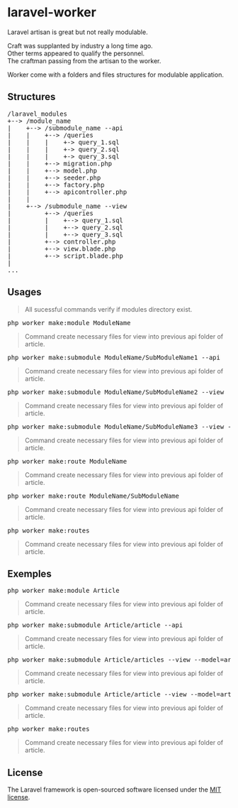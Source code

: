 # laravel-worker

Laravel artisan is great but not really modulable.

Craft was supplanted by industry a long time ago.\
Other terms appeared to qualify the personnel.\
The craftman passing from the artisan to the worker.

Worker come with a folders and files structures for modulable application.

## Structures

<pre>
/laravel_modules
+--> /module_name
|    +--> /submodule_name --api
|    |    +--> /queries
|    |    |    +-> query_1.sql
|    |    |    +-> query_2.sql
|    |    |    +-> query_3.sql
|    |    +--> migration.php
|    |    +--> model.php
|    |    +--> seeder.php
|    |    +--> factory.php
|    |    +--> apicontroller.php
|    |
|    +--> /submodule_name --view
|         +--> /queries
|         |    +--> query_1.sql
|         |    +--> query_2.sql
|         |    +--> query_3.sql
|         +--> controller.php
|         +--> view.blade.php
|         +--> script.blade.php
|
...
</pre>

## Usages

> All sucessful commands verify if modules directory exist.

<pre>php worker make:module ModuleName</pre>
> Command create necessary files for view into previous api folder of article.

<pre>php worker make:submodule ModuleName/SubModuleName1 --api</pre>
> Command create necessary files for view into previous api folder of article.

<pre>php worker make:submodule ModuleName/SubModuleName2 --view</pre>
> Command create necessary files for view into previous api folder of article.

<pre>php worker make:submodule ModuleName/SubModuleName3 --view --model=SubModuleName1</pre>
> Command create necessary files for view into previous api folder of article.

<pre>php worker make:route ModuleName</pre>
> Command create necessary files for view into previous api folder of article.

<pre>php worker make:route ModuleName/SubModuleName</pre>
> Command create necessary files for view into previous api folder of article.

<pre>php worker make:routes</pre>
> Command create necessary files for view into previous api folder of article.

## Exemples

<pre>php worker make:module Article</pre>
> Command create necessary files for view into previous api folder of article.

<pre>php worker make:submodule Article/article --api</pre>
> Command create necessary files for view into previous api folder of article.

<pre>php worker make:submodule Article/articles --view --model=article</pre>
> Command create necessary files for view into previous api folder of article.

<pre>php worker make:submodule Article/article --view --model=article</pre>
> Command create necessary files for view into previous api folder of article.

<pre>php worker make:routes</pre>
> Command create necessary files for view into previous api folder of article.

## License

The Laravel framework is open-sourced software licensed under the [MIT license](https://opensource.org/licenses/MIT).
